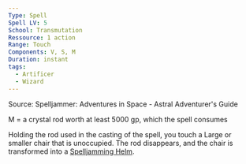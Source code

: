 ```yaml
---
Type: Spell
Spell LV: 5
School: Transmutation
Ressource: 1 action
Range: Touch
Components: V, S, M
Duration: instant
tags:
  - Artificer
  - Wizard
---
```

Source: Spelljammer: Adventures in Space - Astral Adventurer's Guide

M = a crystal rod worth at least 5000 gp, which the spell consumes

Holding the rod used in the casting of the spell, you touch a Large or smaller chair that is unoccupied. The rod disappears, and the chair is transformed into a [Spelljamming Helm](http://dnd5e.wikidot.com/wondrous-items:spelljamming-helm).
